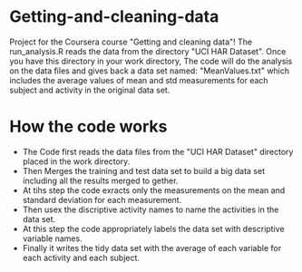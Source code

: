 Getting-and-cleaning-data
=========================

Project for the Coursera course "Getting and cleaning data"!
The run_analysis.R reads the data from the directory "UCI HAR Dataset". Once you have this directory in your work directory, The code will do the analysis on the data files and gives back a data set named: "MeanValues.txt" which includes the average values of mean and std measurements for each subject and activity in the original data set.

# How the code works

* The Code first reads the data files from the "UCI HAR Dataset" directory placed in the work directory.
* Then Merges the training and test data set to build a big data set including all the results merged to gether.
* At tihs step the code exracts only the measurements on the mean and standard deviation for each measurement.
* Then usex the discriptive activity names to name the activities in the data set.
* At this step the code appropriately labels the data set with descriptive variable names. 
* Finally it writes the tidy data set with the average of each variable for each activity and each subject.
